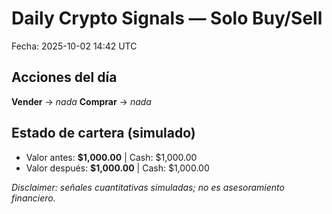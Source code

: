 # Daily Crypto Signals — Solo Buy/Sell
Fecha: 2025-10-02 14:42 UTC

## Acciones del día
**Vender** → _nada_
**Comprar** → _nada_

## Estado de cartera (simulado)
- Valor antes: **$1,000.00**  |  Cash: $1,000.00
- Valor después: **$1,000.00**  |  Cash: $1,000.00

_Disclaimer: señales cuantitativas simuladas; no es asesoramiento financiero._